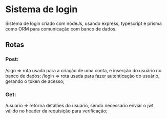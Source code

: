 # Sistema de login

Sistema de login criado com nodeJs, usando express, typescript e prisma como ORM para comunicação com banco de dados.

## Rotas

### Post:

/sign => rota usada para a criação de uma conta, e inserção do usuário no banco de dados;
/login => rota usada para fazer autenticação do usuário, gerando o token de acesso;

### Get:

/usuario => retorna detalhes do usuário, sendo necessário enviar o jwt válido no header da requisição para verificação;